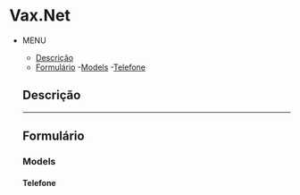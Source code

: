 # Vax.Net
- MENU
  - [Descrição](#descrição)
  - [Formulário](#formulário)
    -[Models](#models)
      -[Telefone](#telefone)

  ## Descrição


  ---

  ## Formulário
  
  ### Models
  
  #### Telefone
